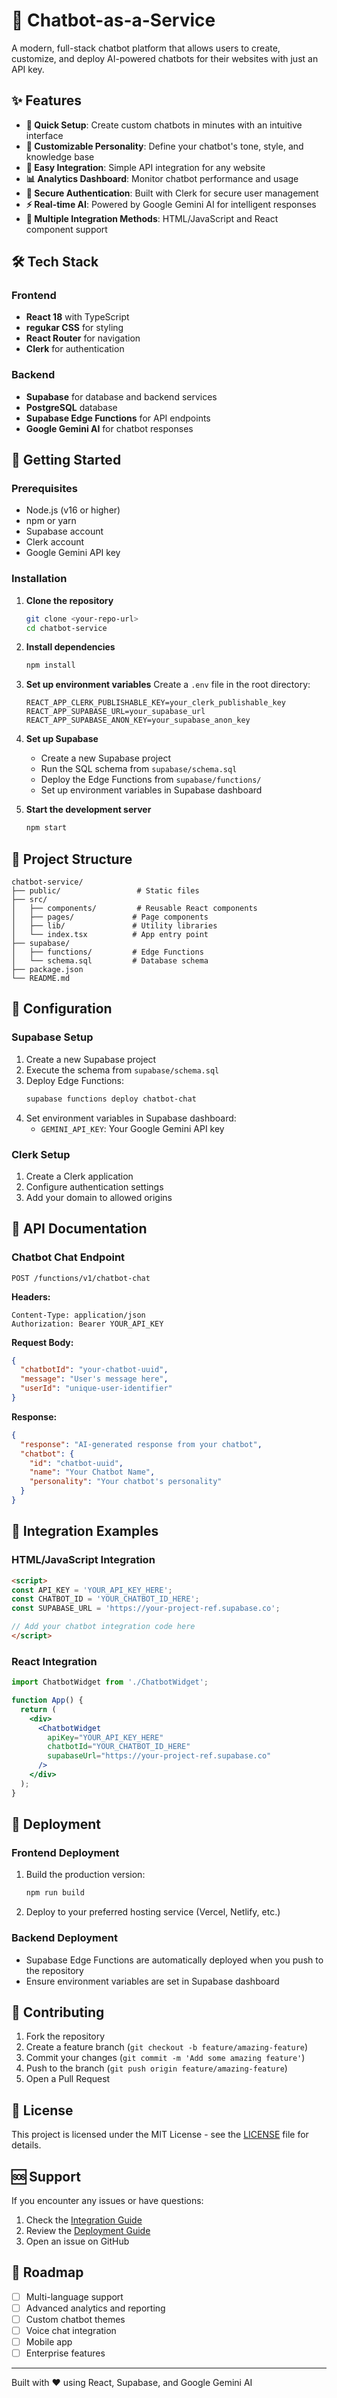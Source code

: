 # 🤖 Chatbot-as-a-Service

A modern, full-stack chatbot platform that allows users to create, customize, and deploy AI-powered chatbots for their websites with just an API key.

## ✨ Features

- **🚀 Quick Setup**: Create custom chatbots in minutes with an intuitive interface
- **🎨 Customizable Personality**: Define your chatbot's tone, style, and knowledge base
- **🔌 Easy Integration**: Simple API integration for any website
- **📊 Analytics Dashboard**: Monitor chatbot performance and usage
- **🔐 Secure Authentication**: Built with Clerk for secure user management
- **⚡ Real-time AI**: Powered by Google Gemini AI for intelligent responses
- **🎯 Multiple Integration Methods**: HTML/JavaScript and React component support

## 🛠️ Tech Stack

### Frontend
- **React 18** with TypeScript
- **regukar CSS** for styling
- **React Router** for navigation
- **Clerk** for authentication

### Backend
- **Supabase** for database and backend services
- **PostgreSQL** database
- **Supabase Edge Functions** for API endpoints
- **Google Gemini AI** for chatbot responses

## 🚀 Getting Started

### Prerequisites
- Node.js (v16 or higher)
- npm or yarn
- Supabase account
- Clerk account
- Google Gemini API key

### Installation

1. **Clone the repository**
   ```bash
   git clone <your-repo-url>
   cd chatbot-service
   ```

2. **Install dependencies**
   ```bash
   npm install
   ```

3. **Set up environment variables**
   Create a `.env` file in the root directory:
   ```env
   REACT_APP_CLERK_PUBLISHABLE_KEY=your_clerk_publishable_key
   REACT_APP_SUPABASE_URL=your_supabase_url
   REACT_APP_SUPABASE_ANON_KEY=your_supabase_anon_key
   ```

4. **Set up Supabase**
   - Create a new Supabase project
   - Run the SQL schema from `supabase/schema.sql`
   - Deploy the Edge Functions from `supabase/functions/`
   - Set up environment variables in Supabase dashboard

5. **Start the development server**
   ```bash
   npm start
   ```

## 📁 Project Structure

```
chatbot-service/
├── public/                 # Static files
├── src/
│   ├── components/         # Reusable React components
│   ├── pages/             # Page components
│   ├── lib/               # Utility libraries
│   └── index.tsx          # App entry point
├── supabase/
│   ├── functions/         # Edge Functions
│   └── schema.sql         # Database schema
├── package.json
└── README.md
```

## 🔧 Configuration

### Supabase Setup
1. Create a new Supabase project
2. Execute the schema from `supabase/schema.sql`
3. Deploy Edge Functions:
   ```bash
   supabase functions deploy chatbot-chat
   ```
4. Set environment variables in Supabase dashboard:
   - `GEMINI_API_KEY`: Your Google Gemini API key

### Clerk Setup
1. Create a Clerk application
2. Configure authentication settings
3. Add your domain to allowed origins

## 📖 API Documentation

### Chatbot Chat Endpoint
```
POST /functions/v1/chatbot-chat
```

**Headers:**
```
Content-Type: application/json
Authorization: Bearer YOUR_API_KEY
```

**Request Body:**
```json
{
  "chatbotId": "your-chatbot-uuid",
  "message": "User's message here",
  "userId": "unique-user-identifier"
}
```

**Response:**
```json
{
  "response": "AI-generated response from your chatbot",
  "chatbot": {
    "id": "chatbot-uuid",
    "name": "Your Chatbot Name",
    "personality": "Your chatbot's personality"
  }
}
```

## 🔗 Integration Examples

### HTML/JavaScript Integration
```html
<script>
const API_KEY = 'YOUR_API_KEY_HERE';
const CHATBOT_ID = 'YOUR_CHATBOT_ID_HERE';
const SUPABASE_URL = 'https://your-project-ref.supabase.co';

// Add your chatbot integration code here
</script>
```

### React Integration
```jsx
import ChatbotWidget from './ChatbotWidget';

function App() {
  return (
    <div>
      <ChatbotWidget 
        apiKey="YOUR_API_KEY_HERE"
        chatbotId="YOUR_CHATBOT_ID_HERE"
        supabaseUrl="https://your-project-ref.supabase.co"
      />
    </div>
  );
}
```

## 🚀 Deployment

### Frontend Deployment
1. Build the production version:
   ```bash
   npm run build
   ```
2. Deploy to your preferred hosting service (Vercel, Netlify, etc.)

### Backend Deployment
- Supabase Edge Functions are automatically deployed when you push to the repository
- Ensure environment variables are set in Supabase dashboard

## 🤝 Contributing

1. Fork the repository
2. Create a feature branch (`git checkout -b feature/amazing-feature`)
3. Commit your changes (`git commit -m 'Add some amazing feature'`)
4. Push to the branch (`git push origin feature/amazing-feature`)
5. Open a Pull Request

## 📝 License

This project is licensed under the MIT License - see the [LICENSE](LICENSE) file for details.

## 🆘 Support

If you encounter any issues or have questions:
1. Check the [Integration Guide](INTEGRATION_GUIDE.md)
2. Review the [Deployment Guide](DEPLOYMENT_GUIDE.md)
3. Open an issue on GitHub

## 🎯 Roadmap

- [ ] Multi-language support
- [ ] Advanced analytics and reporting
- [ ] Custom chatbot themes
- [ ] Voice chat integration
- [ ] Mobile app
- [ ] Enterprise features

---

Built with ❤️ using React, Supabase, and Google Gemini AI 